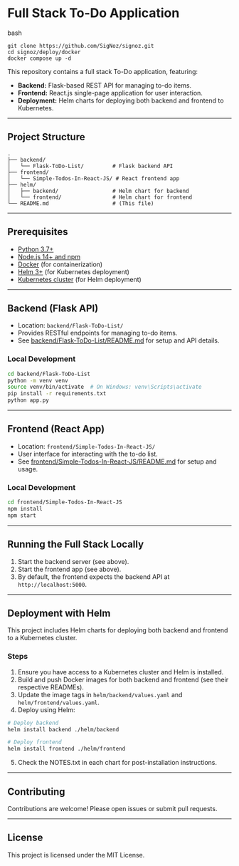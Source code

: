 # Full Stack To-Do Application

bash 
```
git clone https://github.com/SigNoz/signoz.git
cd signoz/deploy/docker
docker compose up -d
```

This repository contains a full stack To-Do application, featuring:
- **Backend:** Flask-based REST API for managing to-do items.
- **Frontend:** React.js single-page application for user interaction.
- **Deployment:** Helm charts for deploying both backend and frontend to Kubernetes.

---

## Project Structure

```
.
├── backend/
│   └── Flask-ToDo-List/         # Flask backend API
├── frontend/
│   └── Simple-Todos-In-React-JS/ # React frontend app
├── helm/
│   ├── backend/                 # Helm chart for backend
│   └── frontend/                # Helm chart for frontend
└── README.md                    # (This file)
```

---

## Prerequisites

- [Python 3.7+](https://www.python.org/)
- [Node.js 14+ and npm](https://nodejs.org/)
- [Docker](https://www.docker.com/) (for containerization)
- [Helm 3+](https://helm.sh/) (for Kubernetes deployment)
- [Kubernetes cluster](https://kubernetes.io/) (for Helm deployment)

---

## Backend (Flask API)

- Location: `backend/Flask-ToDo-List/`
- Provides RESTful endpoints for managing to-do items.
- See [backend/Flask-ToDo-List/README.md](backend/Flask-ToDo-List/README.md) for setup and API details.

### Local Development

```bash
cd backend/Flask-ToDo-List
python -m venv venv
source venv/bin/activate  # On Windows: venv\Scripts\activate
pip install -r requirements.txt
python app.py
```

---

## Frontend (React App)

- Location: `frontend/Simple-Todos-In-React-JS/`
- User interface for interacting with the to-do list.
- See [frontend/Simple-Todos-In-React-JS/README.md](frontend/Simple-Todos-In-React-JS/README.md) for setup and usage.

### Local Development

```bash
cd frontend/Simple-Todos-In-React-JS
npm install
npm start
```

---

## Running the Full Stack Locally

1. Start the backend server (see above).
2. Start the frontend app (see above).
3. By default, the frontend expects the backend API at `http://localhost:5000`.

---

## Deployment with Helm

This project includes Helm charts for deploying both backend and frontend to a Kubernetes cluster.

### Steps

1. Ensure you have access to a Kubernetes cluster and Helm is installed.
2. Build and push Docker images for both backend and frontend (see their respective READMEs).
3. Update the image tags in `helm/backend/values.yaml` and `helm/frontend/values.yaml`.
4. Deploy using Helm:

```bash
# Deploy backend
helm install backend ./helm/backend

# Deploy frontend
helm install frontend ./helm/frontend
```

5. Check the NOTES.txt in each chart for post-installation instructions.

---

## Contributing

Contributions are welcome! Please open issues or submit pull requests.

---

## License

This project is licensed under the MIT License.
